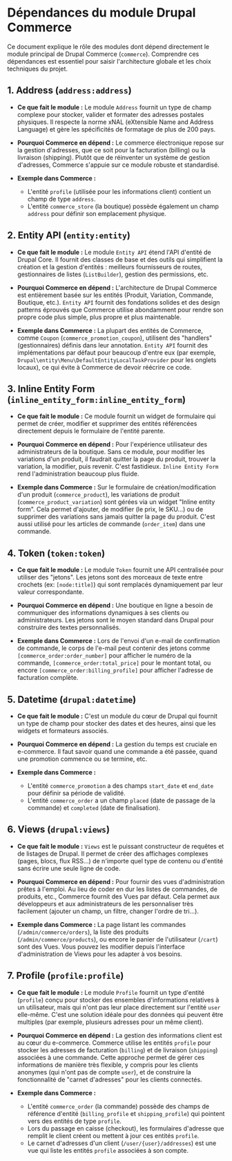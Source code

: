 # Dépendances du module Drupal Commerce

Ce document explique le rôle des modules dont dépend directement le module principal de Drupal Commerce (`commerce`). Comprendre ces dépendances est essentiel pour saisir l'architecture globale et les choix techniques du projet.

## 1. Address (`address:address`)

*   **Ce que fait le module :** Le module `Address` fournit un type de champ complexe pour stocker, valider et formater des adresses postales physiques. Il respecte la norme xNAL (eXtensible Name and Address Language) et gère les spécificités de formatage de plus de 200 pays.

*   **Pourquoi Commerce en dépend :** Le commerce électronique repose sur la gestion d'adresses, que ce soit pour la facturation (billing) ou la livraison (shipping). Plutôt que de réinventer un système de gestion d'adresses, Commerce s'appuie sur ce module robuste et standardisé.

*   **Exemple dans Commerce :**
    *   L'entité `profile` (utilisée pour les informations client) contient un champ de type `address`.
    *   L'entité `commerce_store` (la boutique) possède également un champ `address` pour définir son emplacement physique.

## 2. Entity API (`entity:entity`)

*   **Ce que fait le module :** Le module `Entity API` étend l'API d'entité de Drupal Core. Il fournit des classes de base et des outils qui simplifient la création et la gestion d'entités : meilleurs fournisseurs de routes, gestionnaires de listes (`ListBuilder`), gestion des permissions, etc.

*   **Pourquoi Commerce en dépend :** L'architecture de Drupal Commerce est entièrement basée sur les entités (Produit, Variation, Commande, Boutique, etc.). `Entity API` fournit des fondations solides et des design patterns éprouvés que Commerce utilise abondamment pour rendre son propre code plus simple, plus propre et plus maintenable.

*   **Exemple dans Commerce :** La plupart des entités de Commerce, comme `Coupon` (`commerce_promotion_coupon`), utilisent des "handlers" (gestionnaires) définis dans leur annotation. `Entity API` fournit des implémentations par défaut pour beaucoup d'entre eux (par exemple, `Drupal\entity\Menu\DefaultEntityLocalTaskProvider` pour les onglets locaux), ce qui évite à Commerce de devoir réécrire ce code.

## 3. Inline Entity Form (`inline_entity_form:inline_entity_form`)

*   **Ce que fait le module :** Ce module fournit un widget de formulaire qui permet de créer, modifier et supprimer des entités référencées directement depuis le formulaire de l'entité parente.

*   **Pourquoi Commerce en dépend :** Pour l'expérience utilisateur des administrateurs de la boutique. Sans ce module, pour modifier les variations d'un produit, il faudrait quitter la page du produit, trouver la variation, la modifier, puis revenir. C'est fastidieux. `Inline Entity Form` rend l'administration beaucoup plus fluide.

*   **Exemple dans Commerce :** Sur le formulaire de création/modification d'un produit (`commerce_product`), les variations de produit (`commerce_product_variation`) sont gérées via un widget "Inline entity form". Cela permet d'ajouter, de modifier (le prix, le SKU...) ou de supprimer des variations sans jamais quitter la page du produit. C'est aussi utilisé pour les articles de commande (`order_item`) dans une commande.

## 4. Token (`token:token`)

*   **Ce que fait le module :** Le module `Token` fournit une API centralisée pour utiliser des "jetons". Les jetons sont des morceaux de texte entre crochets (ex: `[node:title]`) qui sont remplacés dynamiquement par leur valeur correspondante.

*   **Pourquoi Commerce en dépend :** Une boutique en ligne a besoin de communiquer des informations dynamiques à ses clients ou administrateurs. Les jetons sont le moyen standard dans Drupal pour construire des textes personnalisés.

*   **Exemple dans Commerce :** Lors de l'envoi d'un e-mail de confirmation de commande, le corps de l'e-mail peut contenir des jetons comme `[commerce_order:order_number]` pour afficher le numéro de la commande, `[commerce_order:total_price]` pour le montant total, ou encore `[commerce_order:billing_profile]` pour afficher l'adresse de facturation complète.

## 5. Datetime (`drupal:datetime`)

*   **Ce que fait le module :** C'est un module du cœur de Drupal qui fournit un type de champ pour stocker des dates et des heures, ainsi que les widgets et formateurs associés.

*   **Pourquoi Commerce en dépend :** La gestion du temps est cruciale en e-commerce. Il faut savoir quand une commande a été passée, quand une promotion commence ou se termine, etc.

*   **Exemple dans Commerce :**
    *   L'entité `commerce_promotion` a des champs `start_date` et `end_date` pour définir sa période de validité.
    *   L'entité `commerce_order` a un champ `placed` (date de passage de la commande) et `completed` (date de finalisation).

## 6. Views (`drupal:views`)

*   **Ce que fait le module :** `Views` est le puissant constructeur de requêtes et de listages de Drupal. Il permet de créer des affichages complexes (pages, blocs, flux RSS...) de n'importe quel type de contenu ou d'entité sans écrire une seule ligne de code.

*   **Pourquoi Commerce en dépend :** Pour fournir des vues d'administration prêtes à l'emploi. Au lieu de coder en dur les listes de commandes, de produits, etc., Commerce fournit des Vues par défaut. Cela permet aux développeurs et aux administrateurs de les personnaliser très facilement (ajouter un champ, un filtre, changer l'ordre de tri...).

*   **Exemple dans Commerce :** La page listant les commandes (`/admin/commerce/orders`), la liste des produits (`/admin/commerce/products`), ou encore le panier de l'utilisateur (`/cart`) sont des Vues. Vous pouvez les modifier depuis l'interface d'administration de Views pour les adapter à vos besoins.

## 7. Profile (`profile:profile`)

*   **Ce que fait le module :** Le module `Profile` fournit un type d'entité (`profile`) conçu pour stocker des ensembles d'informations relatives à un utilisateur, mais qui n'ont pas leur place directement sur l'entité `user` elle-même. C'est une solution idéale pour des données qui peuvent être multiples (par exemple, plusieurs adresses pour un même client).

*   **Pourquoi Commerce en dépend :** La gestion des informations client est au cœur du e-commerce. Commerce utilise les entités `profile` pour stocker les adresses de facturation (`billing`) et de livraison (`shipping`) associées à une commande. Cette approche permet de gérer ces informations de manière très flexible, y compris pour les clients anonymes (qui n'ont pas de compte `user`), et de construire la fonctionnalité de "carnet d'adresses" pour les clients connectés.

*   **Exemple dans Commerce :**
    *   L'entité `commerce_order` (la commande) possède des champs de référence d'entité (`billing_profile` et `shipping_profile`) qui pointent vers des entités de type `profile`.
    *   Lors du passage en caisse (checkout), les formulaires d'adresse que remplit le client créent ou mettent à jour ces entités `profile`.
    *   Le carnet d'adresses d'un client (`/user/{user}/addresses`) est une vue qui liste les entités `profile` associées à son compte.
